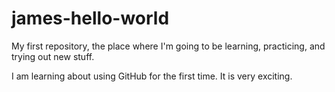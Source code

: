 # james-hello-world
My first repository, the place where I'm going to be learning, practicing, and trying out new stuff.

I am learning about using GitHub for the first time. It is very exciting.
